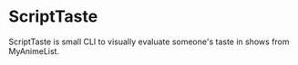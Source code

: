 # ScriptTaste
ScriptTaste is small CLI to visually evaluate someone's taste in shows from MyAnimeList.
